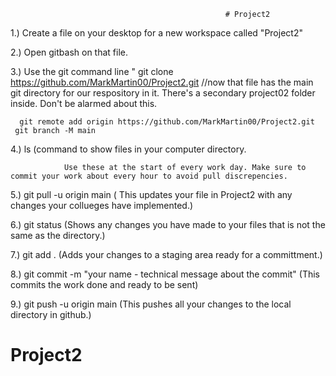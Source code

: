                                                     # Project2

1.) Create a file on your desktop for a new workspace called "Project2"

2.) Open gitbash on that file.

3.) Use the git command line "
          git clone https://github.com/MarkMartin00/Project2.git
        //now that file has the main git directory for our respository in it. There's a secondary project02 folder inside. Don't be alarmed about this. 
        
      git remote add origin https://github.com/MarkMartin00/Project2.git  
     git branch -M main  
4.) ls   (command to show files in your computer directory.

                Use these at the start of every work day. Make sure to commit your work about every hour to avoid pull discrepencies.

5.) git pull -u origin main    ( This updates your file in Project2 with any changes your collueges have implemented.)

6.) git status              (Shows any changes you have made to your files that is not the same as the directory.)

7.) git add .               (Adds your changes to a staging area ready for a committment.)

8.) git commit -m "your name - technical message about the commit"        (This commits the work done and ready to be sent)

9.) git push -u origin main            (This pushes all your changes to the local directory in github.)
# Project2
